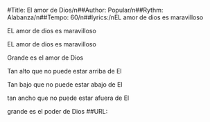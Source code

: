 #Title: El amor de Dios/n##Author: Popular/n##Rythm: Alabanza/n##Tempo: 60/n##lyrics:/nEL amor de dios es maravilloso

EL amor de dios es maravilloso

EL amor de dios es maravilloso

Grande es el amor de Dios 

Tan alto que no puede estar arriba de El

Tan bajo que no puede estar abajo de El

tan ancho que no puede estar afuera de El

grande es el poder de Dios
##URL: 